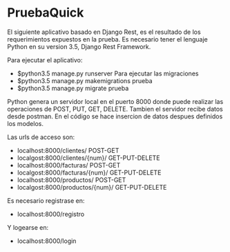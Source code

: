 # PruebaQuick

El siguiente aplicativo basado en Django Rest, es el resultado de los requerimientos expuestos en la prueba.
Es necesario tener el lenguaje Python en su version 3.5, Django Rest Framework.

Para ejecutar el aplicativo:
 - $python3.5 manage.py runserver
Para ejecutar las migraciones
 - $python3.5 manage.py makemigrations prueba
 - $python3.5 manage.py migrate prueba
  
Python genera un servidor local en el puerto 8000 donde puede realizar las operaciones de POST, PUT, GET, DELETE.
Tambien el servidor recibe datos desde postman.
En el código se hace insercion de datos despues definidos los modelos.

Las urls de acceso son:
 - localhost:8000/clientes/ POST-GET
 - localgost:8000/clientes/{num}/ GET-PUT-DELETE
 - localhost:8000/facturas/ POST-GET
 - localgost:8000/facturas/{num}/ GET-PUT-DELETE
 - localhost:8000/productos/ POST-GET
 - localgost:8000/productos/{num}/ GET-PUT-DELETE
 
Es necesario registrase en:

 - localhost:8000/registro
 
Y logearse en:

 - localhost:8000/login

